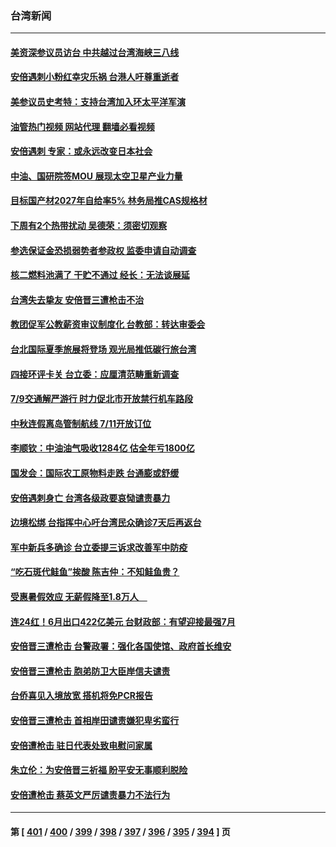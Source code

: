 ### 台湾新闻
---
#### [美资深参议员访台 中共越过台湾海峡三八线](../../pages/ncid1349361/n13776415.md?07101645) 
#### [安倍遇刺小粉红幸灾乐祸 台港人吁尊重逝者](../../pages/ncid1349361/n13776604.md?07101645) 
#### [美参议员史考特：支持台湾加入环太平洋军演](../../pages/ncid1349361/n13776679.md?07101645) 
#### [油管热门视频 网站代理 翻墙必看视频](http://209.222.30.114:81/youtube.html?07101645)
#### [安倍遇刺 专家：或永远改变日本社会](../../pages/ncid1349361/n13776614.md?07101645) 
#### [中油、国研院签MOU 展现太空卫星产业力量](../../pages/ncid1349361/n13776544.md?07101645) 
#### [目标国产材2027年自给率5% 林务局推CAS规格材](../../pages/ncid1349361/n13776556.md?07101645) 
#### [下周有2个热带扰动 吴德荣：须密切观察](../../pages/ncid1349361/n13776555.md?07101645) 
#### [参选保证金恐损弱势者参政权 监委申请自动调查](../../pages/ncid1349361/n13776554.md?07101645) 
#### [核二燃料池满了 干贮不通过 经长：无法谈展延](../../pages/ncid1349361/n13776550.md?07101645) 
#### [台湾失去挚友 安倍晋三遭枪击不治](../../pages/ncid1349361/n13776546.md?07101645) 
#### [教团促军公教薪资审议制度化 台教部：转达审委会](../../pages/ncid1349361/n13776511.md?07101645) 
#### [台北国际夏季旅展将登场 观光局推低碳行旅台湾](../../pages/ncid1349361/n13776512.md?07101645) 
#### [四接环评卡关 台立委：应厘清范畴重新调查](../../pages/ncid1349361/n13776514.md?07101645) 
#### [7/9交通解严游行 时力促北市开放禁行机车路段](../../pages/ncid1349361/n13776518.md?07101645) 
#### [中秋连假离岛管制航线 7/11开放订位](../../pages/ncid1349361/n13776516.md?07101645) 
#### [李顺钦：中油油气吸收1284亿 估全年亏1800亿](../../pages/ncid1349361/n13776459.md?07101645) 
#### [国发会：国际农工原物料走跌 台通膨或舒缓](../../pages/ncid1349361/n13776461.md?07101645) 
#### [安倍遇刺身亡 台湾各级政要哀恸谴责暴力](../../pages/ncid1349361/n13776471.md?07101645) 
#### [边境松绑 台指挥中心吁台湾民众确诊7天后再返台](../../pages/ncid1349361/n13776450.md?07101645) 
#### [军中新兵多确诊 台立委提三诉求改善军中防疫](../../pages/ncid1349361/n13776451.md?07101645) 
#### [“吃石斑代鲑鱼”挨酸 陈吉仲：不知鲑鱼贵？](../../pages/ncid1349361/n13776453.md?07101645) 
#### [受惠暑假效应 无薪假降至1.8万人　](../../pages/ncid1349361/n13776454.md?07101645) 
#### [连24红！6月出口422亿美元 台财政部：有望迎接最强7月](../../pages/ncid1349361/n13776388.md?07101645) 
#### [安倍晋三遭枪击 台警政署：强化各国使馆、政府首长维安](../../pages/ncid1349361/n13776343.md?07101645) 
#### [安倍晋三遭枪击 胞弟防卫大臣岸信夫谴责](../../pages/ncid1349361/n13776344.md?07101645) 
#### [台侨喜见入境放宽 搭机将免PCR报告](../../pages/ncid1349361/n13776086.md?07101645) 
#### [安倍晋三遭枪击 首相岸田谴责嫌犯卑劣蛮行](../../pages/ncid1349361/n13776264.md?07101645) 
#### [安倍遭枪击 驻日代表处致电慰问家属](../../pages/ncid1349361/n13776245.md?07101645) 
#### [朱立伦：为安倍晋三祈福 盼平安无事顺利脱险](../../pages/ncid1349361/n13776223.md?07101645) 
#### [安倍遭枪击 蔡英文严厉谴责暴力不法行为](../../pages/ncid1349361/n13776115.md?07101645) 

---
#### 第 [ [401](./401.md?07101645) / [400](./400.md?07101645) / [399](./399.md?07101645) / [398](./398.md?07101645) / [397](./397.md?07101645) / [396](./396.md?07101645) / [395](./395.md?07101645) / [394](./394.md?07101645) ] 页
